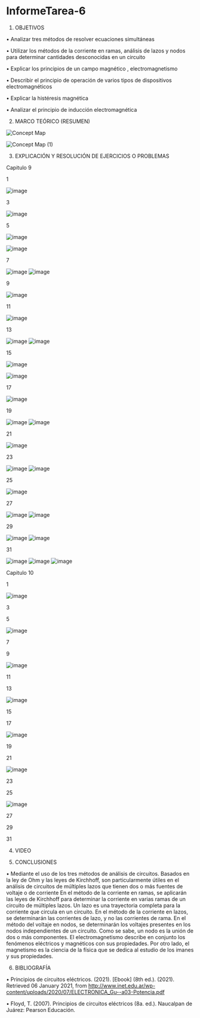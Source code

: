 
# InformeTarea-6

1. OBJETIVOS

•	Analizar tres métodos de resolver ecuaciones simultáneas

•	Utilizar los métodos de la corriente en ramas, análisis de lazos y nodos para determinar cantidades desconocidas en un circuito

•	Explicar los principios de un campo magnético , electromagnetismo 

•	Describir el principio de operación de varios tipos de dispositivos electromagnéticos

•	Explicar la histéresis magnética

•	Analizar el principio de inducción electromagnética


2. MARCO TEÓRICO (RESUMEN)

![Concept Map](https://user-images.githubusercontent.com/93899720/148682969-aa659296-fd60-4555-ab99-61ba336110a7.jpg)

![Concept Map (1)](https://user-images.githubusercontent.com/93899720/148682972-79a1ffe7-8f0c-4625-ba53-e9048c692a30.jpg)


3. EXPLICACIÓN Y RESOLUCIÓN DE EJERCICIOS O PROBLEMAS

Capitulo 9 

1

![image](https://user-images.githubusercontent.com/93899720/148690301-9ced2253-cb30-43f5-88b1-9bd163070363.png)

3

![image](https://user-images.githubusercontent.com/93899720/148855332-594de332-c6fa-4d2a-9eef-3bb924a04c7c.png)


5

![image](https://user-images.githubusercontent.com/93899720/148690443-a76be63a-b169-40f2-89f0-3267221a176d.png)

![image](https://user-images.githubusercontent.com/93899720/148690466-fa7ec1cb-97fc-4790-9e67-8e62f46cadd6.png)

7

![image](https://user-images.githubusercontent.com/93899720/148860910-1320d7fd-2620-4789-9d4f-5c86618b053f.png)
![image](https://user-images.githubusercontent.com/93899720/148860921-11c209be-1fac-4449-a03b-23810527baf8.png)


9

![image](https://user-images.githubusercontent.com/93899720/148690484-320230fc-5275-4dab-8190-d0b90055a26b.png)

11

![image](https://user-images.githubusercontent.com/93899720/148860944-8a8af484-5305-4469-9214-2887d153859e.png)


13

![image](https://user-images.githubusercontent.com/93899720/148690508-f82add39-df90-4dde-b34d-871f6c31be6e.png)
![image](https://user-images.githubusercontent.com/93899720/148690526-b923acb7-0663-4c2e-b343-f62f1cb92d95.png)

15

![image](https://user-images.githubusercontent.com/93899720/149232694-dbf6592e-0cce-4df1-a4b4-6b2bf046f7e0.png)


![image](https://user-images.githubusercontent.com/93899720/149232720-f2dabf26-011b-41fe-bce6-047994e9ad8b.png)


17

![image](https://user-images.githubusercontent.com/93899720/148690549-0ff72597-d593-474a-803c-596632d503a0.png)

19

![image](https://user-images.githubusercontent.com/93899720/149232746-ce79b88b-fbf7-4b5b-8db0-d1350a5e9519.png)
![image](https://user-images.githubusercontent.com/93899720/149232771-0ac7b7d5-ebbd-4732-bcf7-5126ca3ddc31.png)


21

![image](https://user-images.githubusercontent.com/93899720/148690586-cb687c37-ce48-4fa9-b173-8600e4afce6a.png)

23

![image](https://user-images.githubusercontent.com/93899720/149232811-f4d14473-535e-4100-95dd-29b20521f7c3.png)
![image](https://user-images.githubusercontent.com/93899720/149232834-828ff12d-065d-48e1-b87c-d39cf750c5a1.png)


25

![image](https://user-images.githubusercontent.com/93899720/148690613-8a14bdf8-bf50-4d1e-8070-593689d46e66.png)

27

![image](https://user-images.githubusercontent.com/93899720/149232871-4639145a-c1f3-4efd-af94-455d9d64e882.png)
![image](https://user-images.githubusercontent.com/93899720/149232901-d286ea05-035d-45c4-bfcd-5c19f2c40c94.png)


29

![image](https://user-images.githubusercontent.com/93899720/148690648-1e30edb9-cb22-4738-a064-d444ec972c1e.png)
![image](https://user-images.githubusercontent.com/93899720/148690657-3754a9ec-f4d1-49dc-ae2b-38f421c0b997.png)

31

![image](https://user-images.githubusercontent.com/93899720/149232941-2bc34eec-37eb-463b-a722-4325a1bc6a56.png)
![image](https://user-images.githubusercontent.com/93899720/149233044-404f9e31-4552-4161-ae98-779858667b03.png)
![image](https://user-images.githubusercontent.com/93899720/149233116-b4471ea5-e729-4709-b4d4-123506174d29.png)


Capitulo 10

1

![image](https://user-images.githubusercontent.com/93899720/148690679-ebb387cb-4cf9-46f8-812f-10fe82f26636.png)

3

5

![image](https://user-images.githubusercontent.com/93899720/148690700-70d10ca0-0ab7-4048-a2a8-959bee805caa.png)

7

9

![image](https://user-images.githubusercontent.com/93899720/148690713-122ffdc0-ea80-4091-954d-98cc8533c683.png)

11

13

![image](https://user-images.githubusercontent.com/93899720/148690731-b587eb0e-a3f7-4386-9a27-023c69f3f649.png)

15

17

![image](https://user-images.githubusercontent.com/93899720/148690749-f9ce37b3-a048-48ab-abd4-f5a86d9fe51a.png)

19

21

![image](https://user-images.githubusercontent.com/93899720/148690770-ae7a63c5-7cbe-4c84-ac86-cf6370bf6468.png)

23

25

![image](https://user-images.githubusercontent.com/93899720/148690788-d2bed2ab-826f-4f06-989a-33a066fb94b2.png)

27

29

31


4. VIDEO


5. CONCLUSIONES

•	Mediante el uso de los tres métodos de análisis de circuitos. Basados en la ley de Ohm y las leyes de Kirchhoff, son particularmente útiles en el análisis de circuitos de múltiples lazos que tienen dos o más fuentes de voltaje o de corriente En el método de la corriente en ramas, se aplicarán las leyes de Kirchhoff para determinar la corriente en varias ramas de un circuito de múltiples lazos. Un lazo es una trayectoria completa para la corriente que circula en un circuito. En el método de la corriente en lazos, se determinarán las corrientes de lazo, y no las corrientes de rama. En el método del voltaje en nodos, se determinarán los voltajes presentes en los nodos independientes de un circuito. Como se sabe, un nodo es la unión de dos o más componentes. El electromagnetismo describe en conjunto los fenómenos eléctricos y magnéticos con sus propiedades. Por otro lado, el magnetismo es la ciencia de la física que se dedica al estudio de los imanes y sus propiedades.


6. BIBLIOGRAFÍA

•	Principios de circuitos eléctricos. (2021). [Ebook] (8th ed.). (2021). Retrieved 06 January 2021, from http://www.inet.edu.ar/wp-content/uploads/2020/07/ELECTRONICA_Gu--a03-Potencia.pdf

•	Floyd, T. (2007). Principios de circuitos eléctricos (8a. ed.). Naucalpan de Juárez: Pearson Educación.


